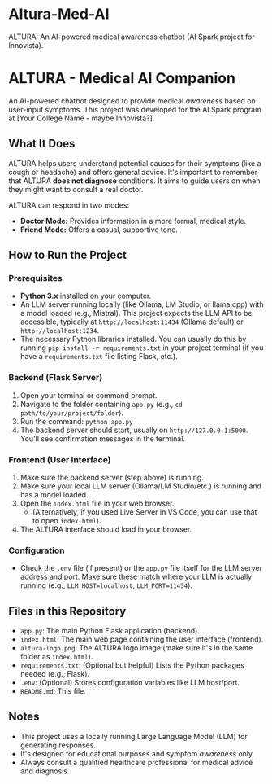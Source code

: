 # Altura-Med-AI
ALTURA: An AI-powered medical awareness chatbot (AI Spark project for Innovista).
# ALTURA - Medical AI Companion

An AI-powered chatbot designed to provide medical *awareness* based on user-input symptoms. This project was developed for the AI Spark program at [Your College Name - maybe Innovista?].

## What It Does

ALTURA helps users understand potential causes for their symptoms (like a cough or headache) and offers general advice. It's important to remember that ALTURA **does not diagnose** conditions. It aims to guide users on when they might want to consult a real doctor.

ALTURA can respond in two modes:
*   **Doctor Mode:** Provides information in a more formal, medical style.
*   **Friend Mode:** Offers a casual, supportive tone.

## How to Run the Project

### Prerequisites

*   **Python 3.x** installed on your computer.
*   An LLM server running locally (like Ollama, LM Studio, or llama.cpp) with a model loaded (e.g., Mistral). This project expects the LLM API to be accessible, typically at `http://localhost:11434` (Ollama default) or `http://localhost:1234`.
*   The necessary Python libraries installed. You can usually do this by running `pip install -r requirements.txt` in your project terminal (if you have a `requirements.txt` file listing Flask, etc.).

### Backend (Flask Server)

1.  Open your terminal or command prompt.
2.  Navigate to the folder containing `app.py` (e.g., `cd path/to/your/project/folder`).
3.  Run the command: `python app.py`
4.  The backend server should start, usually on `http://127.0.0.1:5000`. You'll see confirmation messages in the terminal.

### Frontend (User Interface)

1.  Make sure the backend server (step above) is running.
2.  Make sure your local LLM server (Ollama/LM Studio/etc.) is running and has a model loaded.
3.  Open the `index.html` file in your web browser.
    *   (Alternatively, if you used Live Server in VS Code, you can use that to open `index.html`).
4.  The ALTURA interface should load in your browser.

### Configuration

*   Check the `.env` file (if present) or the `app.py` file itself for the LLM server address and port. Make sure these match where your LLM is actually running (e.g., `LLM_HOST=localhost`, `LLM_PORT=11434`).

## Files in this Repository

*   `app.py`: The main Python Flask application (backend).
*   `index.html`: The main web page containing the user interface (frontend).
*   `altura-logo.png`: The ALTURA logo image (make sure it's in the same folder as `index.html`).
*   `requirements.txt`: (Optional but helpful) Lists the Python packages needed (e.g., Flask).
*   `.env`: (Optional) Stores configuration variables like LLM host/port.
*   `README.md`: This file.

## Notes

*   This project uses a locally running Large Language Model (LLM) for generating responses.
*   It's designed for educational purposes and symptom *awareness* only.
*   Always consult a qualified healthcare professional for medical advice and diagnosis.
